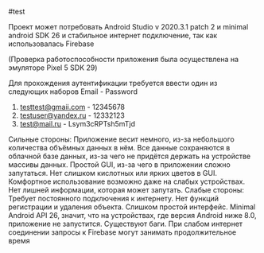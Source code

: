 #test

Проект может потребовать Android Studio v 2020.3.1 patch 2 и minimal android SDK 26 и стабильное интернет подключение, так как использовалась Firebase

(Проверка работоспособности приложения была осуществлена на эмуляторе Pixel 5 SDK 29)

Для прохождения аутентификации требуется ввести один из следующих наборов Email - Password
1. testtest@gmaii.com - 12345678
2. testuser@yandex.ru - 12332123
3. test@mail.ru - Lsym3cRPTsh5mTjd

Сильные стороны:
Приложение весит немного, из-за небольшого количества объёмных данных в нём. 
Все данные сохраняются в облачной базе данных, из-за чего не придётся держать на устройстве массивы данных.
Простой GUI, из-за чего в приложении сложно запутаться.
Нет слишком кислотных или ярких цветов в GUI.
Комфортное использование возможно даже на слабых устройствах.
Нет лишней информации, которая может запутать.
Слабые стороны:
Требует постоянного подключения к интернету.
Нет функций регистрации и удаления объекта.
Слишком простой интерфейс.
Minimal Android API 26, значит, что на устройствах, где версия Android ниже 8.0, приложение не запустится.
Существуют баги.
При слабом интернет соединении запросы к Firebase могут занимать продолжительное время
